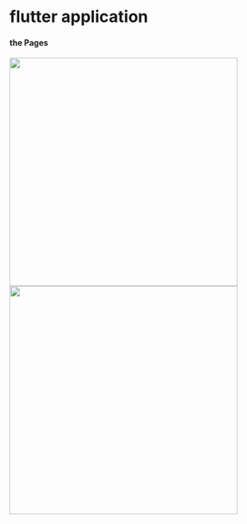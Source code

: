 # flutter application 

#### the Pages
<p float="left">
  <img src="https://github.com/user-attachments/assets/3f78a789-2f4b-4076-ba0b-91ee82b85960" width="400 style="margin-right: 200px;" />
  <img src="https://github.com/user-attachments/assets/f86bda36-69f4-44d8-a977-08c3314cde49" width="400" />
</p>
